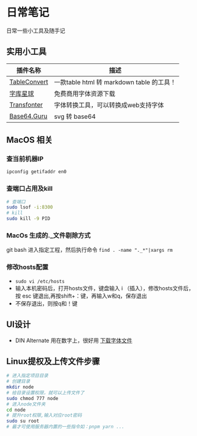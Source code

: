 # 日常笔记

日常一些小工具及随手记

## 实用小工具

| 插件名称                     | 描述             |
|---------------------------|------------------|
|[TableConvert](https://tableconvert.com/html-to-markdown)| 一款table html 转 markdown table 的工具！|
|[字库星球](https://www.mfonts.cn/)| 免费商用字体资源下载|
|[Transfonter](https://transfonter.org/)| 字体转换工具，可以转换成web支持字体|
|[Base64.Guru](https://base64.guru/converter/encode/image/svg)| svg 转 base64|

## MacOS 相关

### 查当前机器IP

```sh
ipconfig getifaddr en0
```

### 查端口占用及kill

```sh
# 查端口
sudo lsof -i:8300
# kill
sudo kill -9 PID
```

### MacOs 生成的._文件剔除方式

git bash 进入指定工程，然后执行命令 `find . -name "._*"|xargs rm`

### 修改hosts配置

-  `sudo vi /etc/hosts`
-  输入本机密码后，打开hosts文件，键盘输入 i （插入），修改hosts文件后，按 esc 键退出,再按shift+：键，再输入w和q，保存退出
-  不保存退出，则按q和！键

## UI设计

- DIN Alternate 用在数字上，很好用 [下载字体文件](/fonts/d_din_pro.zip)

## Linux提权及上传文件步骤

``` sh
# 进入指定项目目录
# 创建目录
mkdir node
# 给目录设置权限，就可以上传文件了
sudo chmod 777 node
# 进入node文件夹
cd node
# 提升root权限,输入对应root密码
sudo su root
# 最才可使用服务器内置的一些指令如：pnpm yarn ...
```
